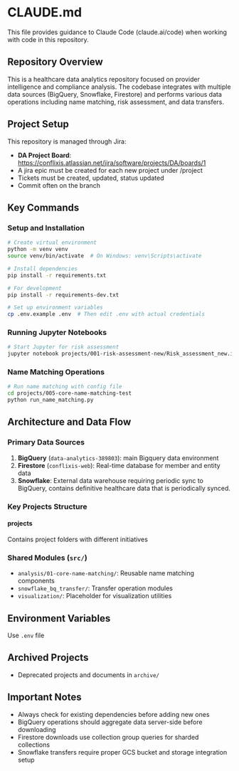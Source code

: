 # CLAUDE.md

This file provides guidance to Claude Code (claude.ai/code) when working with code in this repository.

## Repository Overview

This is a healthcare data analytics repository focused on provider intelligence and compliance analysis. The codebase integrates with multiple data sources (BigQuery, Snowflake, Firestore) and performs various data operations including name matching, risk assessment, and data transfers.

## Project Setup
This repository is managed through Jira:
- **DA Project Board**: https://conflixis.atlassian.net/jira/software/projects/DA/boards/1
- A jira epic must be created for each new project under /project
- Tickets must be created, updated, status updated
- Commit often on the branch

## Key Commands

### Setup and Installation
```bash
# Create virtual environment
python -m venv venv
source venv/bin/activate  # On Windows: venv\Scripts\activate

# Install dependencies
pip install -r requirements.txt

# For development
pip install -r requirements-dev.txt

# Set up environment variables
cp .env.example .env  # Then edit .env with actual credentials
```

### Running Jupyter Notebooks
```bash
# Start Jupyter for risk assessment
jupyter notebook projects/001-risk-assessment-new/Risk_assessment_new.ipynb
```

### Name Matching Operations
```bash
# Run name matching with config file
cd projects/005-core-name-matching-test
python run_name_matching.py
```

## Architecture and Data Flow

### Primary Data Sources
1. **BigQuery** (`data-analytics-389803`): main Bigquery data environment
2. **Firestore** (`conflixis-web`): Real-time database for member and entity data
3. **Snowflake**: External data warehouse requiring periodic sync to BigQuery, contains definitive healthcare data that is periodically synced.

### Key Projects Structure

#### projects
Contains project folders with different initiatives

### Shared Modules (`src/`)
- `analysis/01-core-name-matching/`: Reusable name matching components
- `snowflake_bq_transfer/`: Transfer operation modules
- `visualization/`: Placeholder for visualization utilities

## Environment Variables
Use `.env` file

## Archived Projects
- Deprecated projects and documents in `archive/`

## Important Notes

- Always check for existing dependencies before adding new ones
- BigQuery operations should aggregate data server-side before downloading
- Firestore downloads use collection group queries for sharded collections
- Snowflake transfers require proper GCS bucket and storage integration setup
